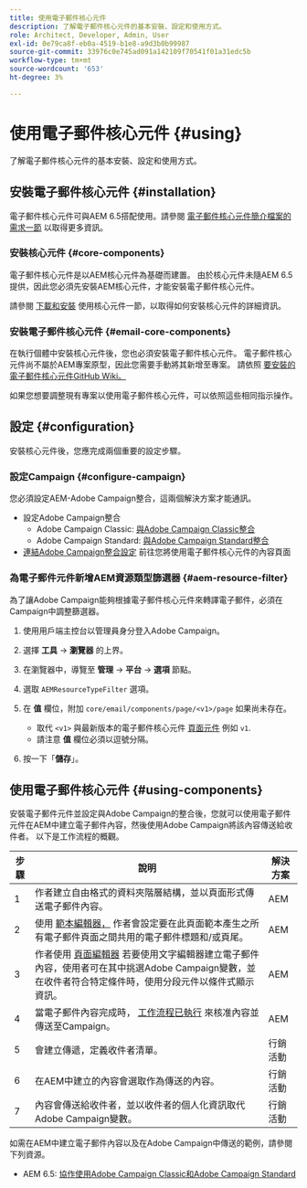```yaml
---
title: 使用電子郵件核心元件
description: 了解電子郵件核心元件的基本安裝、設定和使用方式。
role: Architect, Developer, Admin, User
exl-id: 0e79ca8f-eb0a-4519-b1e8-a9d3b0b99987
source-git-commit: 33976c0e745ad091a142109f70541f01a31edc5b
workflow-type: tm+mt
source-wordcount: '653'
ht-degree: 3%

---
```



# 使用電子郵件核心元件 {#using}

了解電子郵件核心元件的基本安裝、設定和使用方式。

## 安裝電子郵件核心元件 {#installation}

電子郵件核心元件可與AEM 6.5搭配使用。請參閱 [電子郵件核心元件簡介檔案的需求一節](introduction.md#requirements) 以取得更多資訊。

### 安裝核心元件 {#core-components}

電子郵件核心元件是以AEM核心元件為基礎而建置。 由於核心元件未隨AEM 6.5提供，因此您必須先安裝AEM核心元件，才能安裝電子郵件核心元件。

請參閱 [下載和安裝](/help/get-started/using.md#download-and-install) 使用核心元件一節，以取得如何安裝核心元件的詳細資訊。

### 安裝電子郵件核心元件 {#email-core-components}

在執行個體中安裝核心元件後，您也必須安裝電子郵件核心元件。 電子郵件核心元件尚不屬於AEM專案原型，因此您需要手動將其新增至專案。 請依照 [要安裝的電子郵件核心元件GitHub Wiki。](https://github.com/adobe/aem-core-email-components/wiki/Adding-to-Existing-Project)

如果您想要調整現有專案以使用電子郵件核心元件，可以依照這些相同指示操作。

## 設定 {#configuration}

安裝核心元件後，您應完成兩個重要的設定步驟。

### 設定Campaign {#configure-campaign}

您必須設定AEM-Adobe Campaign整合，這兩個解決方案才能通訊。

* 設定Adobe Campaign整合
   * Adobe Campaign Classic: [與Adobe Campaign Classic整合](https://experienceleague.adobe.com/docs/experience-manager-65/administering/integration/campaignonpremise.html)
   * Adobe Campaign Standard: [與Adobe Campaign Standard整合](https://experienceleague.adobe.com/docs/experience-manager-65/administering/integration/campaignstandard.html)
* [連結Adobe Campaign整合設定](/help/email/components/page.md#cloud-services-tab) 前往您將使用電子郵件核心元件的內容頁面

### 為電子郵件元件新增AEM資源類型篩選器 {#aem-resource-filter}

為了讓Adobe Campaign能夠根據電子郵件核心元件來轉譯電子郵件，必須在Campaign中調整篩選器。

1. 使用用戶端主控台以管理員身分登入Adobe Campaign。

1. 選擇 **工具** -> **瀏覽器** 的上界。

1. 在瀏覽器中，導覽至 **管理** -> **平台** -> **選項** 節點。

1. 選取 `AEMResourceTypeFilter` 選項。

1. 在 **值** 欄位，附加 `core/email/components/page/<v1>/page` 如果尚未存在。

   * 取代 `<v1>` 與最新版本的電子郵件核心元件 [頁面元件](/help/email/components/page.md) 例如 `v1`.
   * 請注意 **值** 欄位必須以逗號分隔。

1. 按一下「**儲存**」。

## 使用電子郵件核心元件 {#using-components}

安裝電子郵件元件並設定與Adobe Campaign的整合後，您就可以使用電子郵件元件在AEM中建立電子郵件內容，然後使用Adobe Campaign將該內容傳送給收件者。 以下是工作流程的概觀。

| 步驟 | 說明 | 解決方案 |
|---|---|---|
| 1 | 作者建立自由格式的資料夾階層結構，並以頁面形式傳送電子郵件內容。 | AEM |
| 2 | 使用 [範本編輯器，](https://experienceleague.adobe.com/docs/experience-manager-cloud-service/sites/authoring/features/templates.html) 作者會設定要在此頁面範本產生之所有電子郵件頁面之間共用的電子郵件標題和/或頁尾。 | AEM |
| 3 | 作者使用 [頁面編輯器](https://experienceleague.adobe.com/docs/experience-manager-cloud-service/content/sites/authoring/fundamentals/editing-content.html) 若要使用文字編輯器建立電子郵件內容，使用者可在其中挑選Adobe Campaign變數，並在收件者符合特定條件時，使用分段元件以條件式顯示資訊。 | AEM |
| 4 | 當電子郵件內容完成時， [工作流程已執行](https://experienceleague.adobe.com/docs/experience-manager-cloud-service/content/sites/authoring/workflows/overview.html) 來核准內容並傳送至Campaign。 | AEM |
| 5 | 會建立傳遞，定義收件者清單。 | 行銷活動 |
| 6 | 在AEM中建立的內容會選取作為傳送的內容。 | 行銷活動 |
| 7 | 內容會傳送給收件者，並以收件者的個人化資訊取代Adobe Campaign變數。 | 行銷活動 |

如需在AEM中建立電子郵件內容以及在Adobe Campaign中傳送的範例，請參閱下列資源。

* AEM 6.5: [協作使用Adobe Campaign Classic和Adobe Campaign Standard](https://experienceleague.adobe.com/docs/experience-manager-65/authoring/aem-adobe-campaign/campaign.html)
